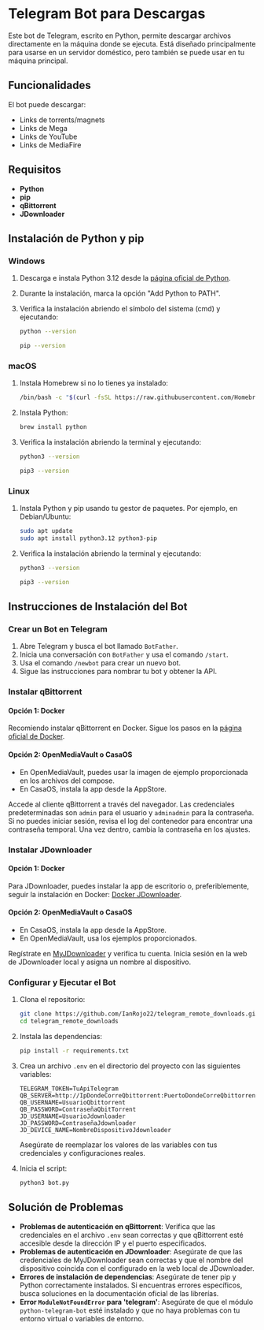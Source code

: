 # Telegram Bot para Descargas

Este bot de Telegram, escrito en Python, permite descargar archivos directamente en la máquina donde se ejecuta. Está diseñado principalmente para usarse en un servidor doméstico, pero también se puede usar en tu máquina principal.

## Funcionalidades

El bot puede descargar:
- Links de torrents/magnets
- Links de Mega
- Links de YouTube
- Links de MediaFire

## Requisitos

- **Python**
- **pip**
- **qBittorrent**
- **JDownloader**

## Instalación de Python y pip

### Windows

1. Descarga e instala Python 3.12 desde la [página oficial de Python](https://www.python.org/downloads/).
2. Durante la instalación, marca la opción "Add Python to PATH".
3. Verifica la instalación abriendo el símbolo del sistema (cmd) y ejecutando:

    ```bash
    python --version
    ```

    ```bash
    pip --version
    ```

### macOS

1. Instala Homebrew si no lo tienes ya instalado:

    ```bash
    /bin/bash -c "$(curl -fsSL https://raw.githubusercontent.com/Homebrew/install/HEAD/install.sh)"
    ```

2. Instala Python:

    ```bash
    brew install python
    ```

3. Verifica la instalación abriendo la terminal y ejecutando:

    ```bash
    python3 --version
    ```

    ```bash
    pip3 --version
    ```

### Linux

1. Instala Python y pip usando tu gestor de paquetes. Por ejemplo, en Debian/Ubuntu:

    ```bash
    sudo apt update
    sudo apt install python3.12 python3-pip
    ```

2. Verifica la instalación abriendo la terminal y ejecutando:

    ```bash
    python3 --version
    ```

    ```bash
    pip3 --version
    ```

## Instrucciones de Instalación del Bot

### Crear un Bot en Telegram

1. Abre Telegram y busca el bot llamado `BotFather`.
2. Inicia una conversación con `BotFather` y usa el comando `/start`.
3. Usa el comando `/newbot` para crear un nuevo bot.
4. Sigue las instrucciones para nombrar tu bot y obtener la API.

### Instalar qBittorrent

#### Opción 1: Docker

Recomiendo instalar qBittorrent en Docker. Sigue los pasos en la [página oficial de Docker](https://hub.docker.com/r/linuxserver/qbittorrent).

#### Opción 2: OpenMediaVault o CasaOS

- En OpenMediaVault, puedes usar la imagen de ejemplo proporcionada en los archivos del compose.
- En CasaOS, instala la app desde la AppStore.

Accede al cliente qBittorrent a través del navegador. Las credenciales predeterminadas son `admin` para el usuario y `adminadmin` para la contraseña. Si no puedes iniciar sesión, revisa el log del contenedor para encontrar una contraseña temporal. Una vez dentro, cambia la contraseña en los ajustes.

### Instalar JDownloader

#### Opción 1: Docker

Para JDownloader, puedes instalar la app de escritorio o, preferiblemente, seguir la instalación en Docker: [Docker JDownloader](https://github.com/jlesage/docker-jdownloader-2).

#### Opción 2: OpenMediaVault o CasaOS

- En CasaOS, instala la app desde la AppStore.
- En OpenMediaVault, usa los ejemplos proporcionados.

Regístrate en [MyJDownloader](https://my.jdownloader.org/login.html#logout) y verifica tu cuenta. Inicia sesión en la web de JDownloader local y asigna un nombre al dispositivo.

### Configurar y Ejecutar el Bot

1. Clona el repositorio:

    ```bash
    git clone https://github.com/IanRojo22/telegram_remote_downloads.git
    cd telegram_remote_downloads
    ```

2. Instala las dependencias:

    ```bash
    pip install -r requirements.txt
    ```

3. Crea un archivo `.env` en el directorio del proyecto con las siguientes variables:

    ```env
    TELEGRAM_TOKEN=TuApiTelegram
    QB_SERVER=http://IpDondeCorreQbittorrent:PuertoDondeCorreQbittorrent
    QB_USERNAME=UsuarioQbittorrent
    QB_PASSWORD=ContraseñaQbitTorrent
    JD_USERNAME=UsuarioJdownloader
    JD_PASSWORD=ContraseñaJdownloader
    JD_DEVICE_NAME=NombreDispositivoJdownloader
    ```

    Asegúrate de reemplazar los valores de las variables con tus credenciales y configuraciones reales.

4. Inicia el script:

    ```bash
    python3 bot.py
    ```

## Solución de Problemas

- **Problemas de autenticación en qBittorrent**: Verifica que las credenciales en el archivo `.env` sean correctas y que qBittorrent esté accesible desde la dirección IP y el puerto especificados.
- **Problemas de autenticación en JDownloader**: Asegúrate de que las credenciales de MyJDownloader sean correctas y que el nombre del dispositivo coincida con el configurado en la web local de JDownloader.
- **Errores de instalación de dependencias**: Asegúrate de tener pip y Python correctamente instalados. Si encuentras errores específicos, busca soluciones en la documentación oficial de las librerías.
- **Error `ModuleNotFoundError` para 'telegram'**: Asegúrate de que el módulo `python-telegram-bot` esté instalado y que no haya problemas con tu entorno virtual o variables de entorno.

